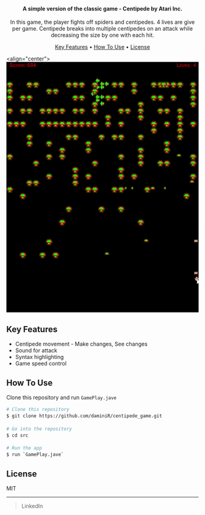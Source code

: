 <h4 align="center"> A simple version of the classic game - Centipede by Atari Inc.</h4>
<p align="center">
In this game, the player fights off spiders and centipedes. 4 lives are give per game.
Centipede breaks into multiple centipedes on an attack while
decreasing the size by one with each hit.
</p>


<p align="center">
  <a href="#key-features">Key Features</a> •
  <a href="#how-to-use">How To Use</a> •
  <a href="#license">License</a>
</p>

<align="center"> ![](video/github_centipede_demo.gif)

## Key Features

* Centipede movement - Make changes, See changes
* Sound for attack
* Syntax highlighting
* Game speed control

## How To Use

Clone this repository and run `GamePlay.jave`

```bash
# Clone this repository
$ git clone https://github.com/daminiR/centipede_game.git

# Go into the repository
$ cd src

# Run the app
$ run `GamePlay.jave`
```

## License

MIT

---

> LinkedIn [](www.linkedin.com/in/drijhwan)
